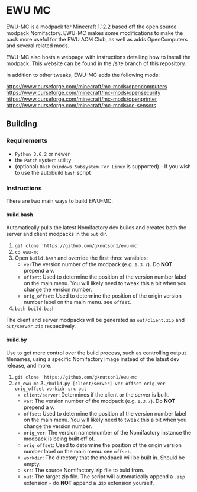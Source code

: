 # EWU MC

EWU-MC is a modpack for Minecraft 1.12.2 based off the open source modpack Nomifactory. EWU-MC makes some modifications to make the pack more useful for the EWU ACM Club, as well as adds OpenComputers and several related mods.

EWU-MC also hosts a webpage with instructions detailing how to install the modpack. This website can be found in the /site branch of this repository.

In addition to other tweaks, EWU-MC adds the following mods:

https://www.curseforge.com/minecraft/mc-mods/opencomputers
https://www.curseforge.com/minecraft/mc-mods/opensecurity
https://www.curseforge.com/minecraft/mc-mods/openprinter
https://www.curseforge.com/minecraft/mc-mods/oc-sensors

## Building

### Requirements

- `Python 3.6.2` or newer
- the `Patch` system utility
- (optional) `Bash` (`Windows Subsystem For Linux` is supported) - If you wish to use the autobuild `bash` script

### Instructions

There are two main ways to build EWU-MC:

#### build.bash

Automatically pulls the latest Nomifactory dev builds and creates both the server and client modpacks in the `out` dir.

1. `git clone 'https://github.com/gknutson1/ewu-mc'`
2. `cd ewu-mc`
3. Open `build.bash` and override the first three varaibles:
   - `ver`The version number of the modpack (e.g. `1.3.7`). Do __NOT__ prepend a v.
   - `offset`: Used to determine the position of the version number label on the main menu. You will likely need to tweak this a bit when you change the version number.
   - `orig_offset`: Used to determine the position of the origin version number label on the main menu. see `offset`.
4. `bash build.bash`

The client and server modpacks will be generated as `out/client.zip` and `out/server.zip` respectively.

#### build.by

Use to get more control over the build process, such as controlling output filenames, using a specific Nomifactory image instead of the latest dev release, and more.

1. `git clone 'https://github.com/gknutson1/ewu-mc'`
2. `cd ewu-mc`
3`./build.py [client/server] ver offset orig_ver orig_offset workidr src out`
   - `client/server`: Determines if the client or the server is built.
   - `ver`: The version number of the modpack (e.g. `1.3.7`). Do __NOT__ prepend a v.
   - `offset`: Used to determine the position of the version number label on the main menu. You will likely need to tweak this a bit when you change the version number.
   - `orig_ver`: The version name/number of the Nomifactory instance the modpack is being built off of.
   - `orig_offset`: Used to determine the position of the origin version number label on the main menu. see `offset`.
   - `workdir`: The directory that the modpack will be built in. Should be empty.
   - `src`: The source Nomifactory zip file to buld from.
   - `out`: The target zip file. The script will automatically append a `.zip` extension - do __NOT__ append a .zip extension yourself.
